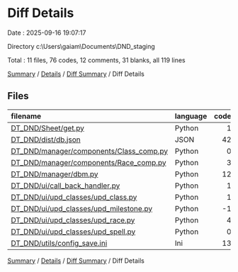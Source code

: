 # Diff Details

Date : 2025-09-16 19:07:17

Directory c:\\Users\\gaiam\\Documents\\DND_staging

Total : 11 files,  76 codes, 12 comments, 31 blanks, all 119 lines

[Summary](results.md) / [Details](details.md) / [Diff Summary](diff.md) / Diff Details

## Files
| filename | language | code | comment | blank | total |
| :--- | :--- | ---: | ---: | ---: | ---: |
| [DT\_DND/Sheet/get.py](/DT_DND/Sheet/get.py) | Python | 1 | 0 | 0 | 1 |
| [DT\_DND/dist/db.json](/DT_DND/dist/db.json) | JSON | 42 | 0 | 0 | 42 |
| [DT\_DND/manager/components/Class\_comp.py](/DT_DND/manager/components/Class_comp.py) | Python | 0 | 0 | 24 | 24 |
| [DT\_DND/manager/components/Race\_comp.py](/DT_DND/manager/components/Race_comp.py) | Python | 3 | 0 | 1 | 4 |
| [DT\_DND/manager/dbm.py](/DT_DND/manager/dbm.py) | Python | 12 | 0 | 2 | 14 |
| [DT\_DND/ui/call\_back\_handler.py](/DT_DND/ui/call_back_handler.py) | Python | 1 | 0 | 0 | 1 |
| [DT\_DND/ui/upd\_classes/upd\_class.py](/DT_DND/ui/upd_classes/upd_class.py) | Python | 1 | 0 | 0 | 1 |
| [DT\_DND/ui/upd\_classes/upd\_milestone.py](/DT_DND/ui/upd_classes/upd_milestone.py) | Python | -1 | 0 | 0 | -1 |
| [DT\_DND/ui/upd\_classes/upd\_race.py](/DT_DND/ui/upd_classes/upd_race.py) | Python | 4 | 0 | 0 | 4 |
| [DT\_DND/ui/upd\_classes/upd\_spell.py](/DT_DND/ui/upd_classes/upd_spell.py) | Python | 0 | 12 | 2 | 14 |
| [DT\_DND/utils/config\_save.ini](/DT_DND/utils/config_save.ini) | Ini | 13 | 0 | 2 | 15 |

[Summary](results.md) / [Details](details.md) / [Diff Summary](diff.md) / Diff Details